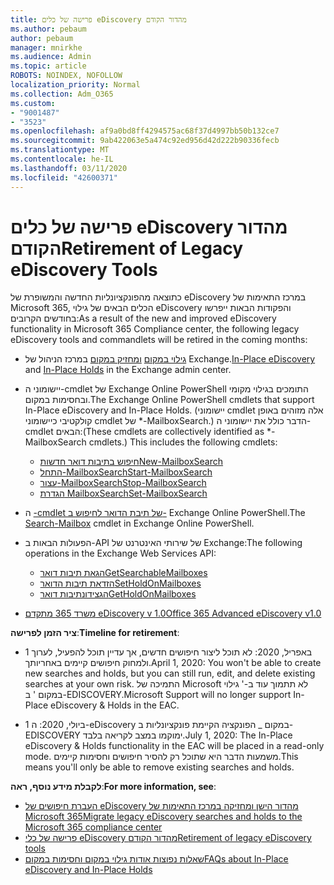 ```yaml
---
title: פרישה של כלים eDiscovery מהדור הקודם
ms.author: pebaum
author: pebaum
manager: mnirkhe
ms.audience: Admin
ms.topic: article
ROBOTS: NOINDEX, NOFOLLOW
localization_priority: Normal
ms.collection: Adm_O365
ms.custom:
- "9001487"
- "3523"
ms.openlocfilehash: af9a0bd8ff4294575ac68f37d4997bb50b132ce7
ms.sourcegitcommit: 9ab422063e5a474c92ed956d42d222b90336fecb
ms.translationtype: MT
ms.contentlocale: he-IL
ms.lasthandoff: 03/11/2020
ms.locfileid: "42600371"
---
```

# <a name="retirement-of-legacy-ediscovery-tools"></a><span data-ttu-id="d7b45-102">פרישה של כלים eDiscovery מהדור הקודם</span><span class="sxs-lookup"><span data-stu-id="d7b45-102">Retirement of Legacy eDiscovery Tools</span></span>

<span data-ttu-id="d7b45-103">כתוצאה מהפונקציונליות החדשה והמשופרת של eDiscovery במרכז התאימות של Microsoft 365, הכלים הבאים של גילוי eDiscovery והפקודות הבאות ייפרשו בחודשים הקרובים:</span><span class="sxs-lookup"><span data-stu-id="d7b45-103">As a result of the new and improved eDiscovery functionality in Microsoft 365 Compliance center, the following legacy eDiscovery tools and commandlets will be retired in the coming months:</span></span>

- <span data-ttu-id="d7b45-104">[גילוי במקום](https://docs.microsoft.com/exchange/security-and-compliance/in-place-ediscovery/in-place-ediscovery) [ומחזיק במקום](https://docs.microsoft.com/exchange/security-and-compliance/create-or-remove-in-place-holds) במרכז הניהול של Exchange.</span><span class="sxs-lookup"><span data-stu-id="d7b45-104">[In-Place eDiscovery](https://docs.microsoft.com/exchange/security-and-compliance/in-place-ediscovery/in-place-ediscovery) and [In-Place Holds](https://docs.microsoft.com/exchange/security-and-compliance/create-or-remove-in-place-holds) in the Exchange admin center.</span></span>

- <span data-ttu-id="d7b45-105">יישומוני ה-cmdlet של Exchange Online PowerShell התומכים בגילוי מקומי ובחסימות במקום.</span><span class="sxs-lookup"><span data-stu-id="d7b45-105">The Exchange Online PowerShell cmdlets that support In-Place eDiscovery and In-Place Holds.</span></span> <span data-ttu-id="d7b45-106">(יישומוני cmdlet אלה מזוהים באופן קולקטיבי כיישומוני cmdlet של \*-MailboxSearch.) הדבר כולל את יישומוני ה-cmdlet הבאים:</span><span class="sxs-lookup"><span data-stu-id="d7b45-106">(These cmdlets are collectively identified as \*-MailboxSearch cmdlets.) This includes the following cmdlets:</span></span>

    - [<span data-ttu-id="d7b45-107">חיפוש בתיבות דואר חדשות</span><span class="sxs-lookup"><span data-stu-id="d7b45-107">New-MailboxSearch</span></span>](https://docs.microsoft.com/powershell/module/exchange/policy-and-compliance-content-search/new-mailboxsearch)
    - [<span data-ttu-id="d7b45-108">התחל-MailboxSearch</span><span class="sxs-lookup"><span data-stu-id="d7b45-108">Start-MailboxSearch</span></span>](https://docs.microsoft.com/powershell/module/exchange/policy-and-compliance-content-search/start-mailboxsearch)
    - [<span data-ttu-id="d7b45-109">עצור-MailboxSearch</span><span class="sxs-lookup"><span data-stu-id="d7b45-109">Stop-MailboxSearch</span></span>](https://docs.microsoft.com/powershell/module/exchange/policy-and-compliance-content-search/stop-mailboxsearch)
    - [<span data-ttu-id="d7b45-110">הגדרת MailboxSearch</span><span class="sxs-lookup"><span data-stu-id="d7b45-110">Set-MailboxSearch</span></span>](https://docs.microsoft.com/powershell/module/exchange/policy-and-compliance-content-search/set-mailboxsearch)

- <span data-ttu-id="d7b45-111">ה [-cmdlet של תיבת הדואר לחיפוש ב-](https://docs.microsoft.com/powershell/module/exchange/mailboxes/search-mailbox?view=exchange-ps) Exchange Online PowerShell.</span><span class="sxs-lookup"><span data-stu-id="d7b45-111">The [Search-Mailbox](https://docs.microsoft.com/powershell/module/exchange/mailboxes/search-mailbox?view=exchange-ps) cmdlet in Exchange Online PowerShell.</span></span>
- <span data-ttu-id="d7b45-112">הפעולות הבאות ב-API של שירותי האינטרנט של Exchange:</span><span class="sxs-lookup"><span data-stu-id="d7b45-112">The following operations in the Exchange Web Services API:</span></span>
    - [<span data-ttu-id="d7b45-113">הגאת תיבות דואר</span><span class="sxs-lookup"><span data-stu-id="d7b45-113">GetSearchableMailboxes</span></span>](https://docs.microsoft.com/exchange/client-developer/web-service-reference/getsearchablemailboxes-operation)
    - [<span data-ttu-id="d7b45-114">הזדאת תיבות הדואר</span><span class="sxs-lookup"><span data-stu-id="d7b45-114">SetHoldOnMailboxes</span></span>](https://docs.microsoft.com/exchange/client-developer/web-service-reference/setholdonmailboxes-operation)
    - [<span data-ttu-id="d7b45-115">הגצידונתיבות דואר</span><span class="sxs-lookup"><span data-stu-id="d7b45-115">GetHoldOnMailboxes</span></span>](https://docs.microsoft.com/exchange/client-developer/web-service-reference/getholdonmailboxes-operation)

- [<span data-ttu-id="d7b45-116">משרד 365 מתקדם eDiscovery v 1.0</span><span class="sxs-lookup"><span data-stu-id="d7b45-116">Office 365 Advanced eDiscovery v1.0</span></span>](https://docs.microsoft.com/microsoft-365/compliance/office-365-advanced-ediscovery)

<span data-ttu-id="d7b45-117">**ציר הזמן לפרישה**:</span><span class="sxs-lookup"><span data-stu-id="d7b45-117">**Timeline for retirement**:</span></span>
- <span data-ttu-id="d7b45-118">1 באפריל, 2020: לא תוכל ליצור חיפושים חדשים, אך עדיין תוכל להפעיל, לערוך ולמחוק חיפושים קיימים באחריותך.</span><span class="sxs-lookup"><span data-stu-id="d7b45-118">April 1, 2020: You won't be able to create new searches and holds, but you can still run, edit, and delete existing searches at your own risk.</span></span> <span data-ttu-id="d7b45-119">התמיכה של Microsoft לא תתמוך עוד ב-' גילוי במקום ' ב-EDISCOVERY.</span><span class="sxs-lookup"><span data-stu-id="d7b45-119">Microsoft Support will no longer support In-Place eDiscovery & Holds in the EAC.</span></span>

- <span data-ttu-id="d7b45-120">1 ביולי, 2020: ה-eDiscovery במקום _ הפונקציה הקיימת פונקציונליות ב-EDISCOVERY ימוקמו במצב לקריאה בלבד.</span><span class="sxs-lookup"><span data-stu-id="d7b45-120">July 1, 2020: The In-Place eDiscovery & Holds functionality in the EAC will be placed in a read-only mode.</span></span> <span data-ttu-id="d7b45-121">משמעות הדבר היא שתוכל רק להסיר חיפושים וחסימות קיימים.</span><span class="sxs-lookup"><span data-stu-id="d7b45-121">This means you'll only be able to remove existing searches and holds.</span></span>

<span data-ttu-id="d7b45-122">**לקבלת מידע נוסף, ראה**:</span><span class="sxs-lookup"><span data-stu-id="d7b45-122">**For more information, see**:</span></span>

 - [<span data-ttu-id="d7b45-123">העברת חיפושים של eDiscovery מהדור הישן ומחזיקה במרכז התאימות של Microsoft 365</span><span class="sxs-lookup"><span data-stu-id="d7b45-123">Migrate legacy eDiscovery searches and holds to the Microsoft 365 compliance center</span></span>](https://docs.microsoft.com/microsoft-365/compliance/migrate-legacy-ediscovery-searches-and-holds)
 - [<span data-ttu-id="d7b45-124">פרישה של כלי eDiscovery מהדור הקודם</span><span class="sxs-lookup"><span data-stu-id="d7b45-124">Retirement of legacy eDiscovery tools</span></span>](https://docs.microsoft.com/microsoft-365/compliance/legacy-ediscovery-retirement)
 - [<span data-ttu-id="d7b45-125">שאלות נפוצות אודות גילוי במקום וחסימות במקום</span><span class="sxs-lookup"><span data-stu-id="d7b45-125">FAQs about In-Place eDiscovery and In-Place Holds</span></span>](https://docs.microsoft.com/microsoft-365/compliance/legacy-ediscovery-retirement#faqs-about-in-place-ediscovery-and-in-place-holds)



